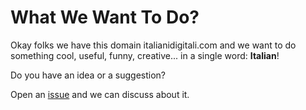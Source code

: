 # What We Want To Do?
Okay folks we have this domain italianidigitali.com and we want to do something cool, useful, funny, creative... in a single word: **Italian**!

Do you have an idea or a suggestion?

Open an [issue](https://github.com/ItalianiDigitaliLondra/WhatWeWantToDo/issues) and we can discuss about it.
